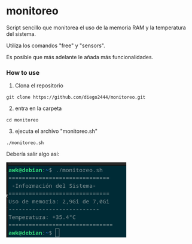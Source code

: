 # monitoreo
Script sencillo que monitorea el uso de la memoria RAM y la temperatura del sistema.

Utiliza los comandos "free" y "sensors".

Es posible que más adelante le añada más funcionalidades.

### How to use
1. Clona el repositorio
```
git clone https://github.com/diego2444/monitoreo.git
```
2. entra en la carpeta
```
cd monitoreo
```

3. ejecuta el archivo "monitoreo.sh"
```
./monitoreo.sh
```

Debería salir algo así:


![captura de pantalla](Captura.png)